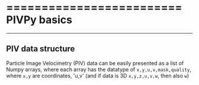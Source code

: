 =========================
PIVPy basics
=========================

-------------
PIV data structure
-------------

Particle Image Velocimetry (PIV) data can be easily presented as a list of Numpy arrays, 
where each array has the datatype of `x,y,u,v,mask,quality`, where `x,y` are coordinates, 
'u,v' (and if data is 3D `x,y,z,u,v,w`, then also `w`)  

